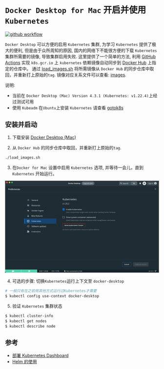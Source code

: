 # `Docker Desktop for Mac` 开启并使用 `Kubernetes`

[![github workflow](https://github.com/maguowei/k8s-docker-desktop-for-mac/workflows/k8s%20image%20sync/badge.svg)](https://github.com/maguowei/k8s-docker-desktop-for-mac/actions)

`Docker Desktop` 可以方便的启用 `Kubernetes` 集群, 为学习 `Kubernetes` 提供了极大的便利, 但是由于众所周知的原因, 国内的网络下不能很方便的下载 `Kubernetes` 集群所需要的镜像, 导致集群启用失败. 这里提供了一个简单的方法, 利用 [GitHub Actions](https://developer.github.com/actions/creating-github-actions/) 实现 `k8s.gcr.io` 上 `kubernetes` 依赖镜像自动同步到 [Docker Hub](https://hub.docker.com/) 上指定的仓库中。 通过 [load_images.sh](./load_images.sh) 将所需镜像从 `Docker Hub` 的同步仓库中取回，并重新打上原始的`tag`. 镜像对应关系文件可以查看: [images](./images).

说明:

- 当前在 `Docker Desktop (Mac) Version 4.3.1 (Kubernetes: v1.22.4)`上经过测试可用
- 使用 `Kubeadm` 在`Ubuntu`上安装 `Kubernetes` 请查看 [gotok8s](https://github.com/maguowei/gotok8s)

## 安装并启动

1. 下载安装 [Docker Desktop (Mac)](https://desktop.docker.com/mac/stable/Docker.dmg)

2. 从 `Docker Hub` 的同步仓库中取回，并重新打上原始的`tag`.

```bash
./load_images.sh
```

3. 在`Docker for Mac` 设置中启用 `Kubernetes` 选项, 并等待一会儿，直到 `Kubernetes` 开始运行。

![k8s](./image/k8s.png)

4. 可选的步骤: 切换`Kubernetes`运行上下文至 `docker-desktop`

```bash
# 一般只有在之前用其他方式运行过Kubernetes才需要
$ kubectl config use-context docker-desktop
```

5. 验证 `Kubernetes` 集群状态

```bash
$ kubectl cluster-info
$ kubectl get nodes
$ kubectl describe node
```

## 参考

- [部署 Kubernetes Dashboard](https://github.com/maguowei/k8s-cookbook#%E9%83%A8%E7%BD%B2-kubernetes-dashboard)
- [Helm 的使用](https://github.com/maguowei/k8s-cookbook#helm)
